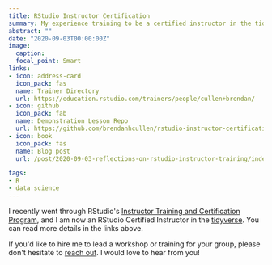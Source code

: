 ```yaml
---
title: RStudio Instructor Certification
summary: My experience training to be a certified instructor in the tidyverse.
abstract: ""
date: "2020-09-03T00:00:00Z"
image:
  caption: 
  focal_point: Smart
links:
- icon: address-card
  icon_pack: fas
  name: Trainer Directory
  url: https://education.rstudio.com/trainers/people/cullen+brendan/
- icon: github
  icon_pack: fab
  name: Demonstration Lesson Repo
  url: https://github.com/brendanhcullen/rstudio-instructor-certification
- icon: book
  icon_pack: fas
  name: Blog post
  url: /post/2020-09-03-reflections-on-rstudio-instructor-training/index.html

tags:
- R
- data science
---
```


I recently went through RStudio's [Instructor Training and Certification Program](https://education.rstudio.com/trainers/), and I am now an RStudio Certified Instructor in the [tidyverse](https://www.tidyverse.org/). You can read more details in the links above. 

If you'd like to hire me to lead a workshop or training for your group, please don't hesitate to [reach out](mailto:bcullen@uoregon.edu). I would love to hear from you!